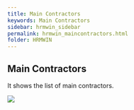 ```yaml
---
title: Main Contractors
keywords: Main Contractors
sidebar: hrmwin_sidebar
permalink: hrmwin_maincontractors.html
folder: HRMWIN
---
```


## Main Contractors

It shows the list of main contractors.

![](http://docs.risersoft.com/hrmnirvana/ImagesExt/image8_229.jpg)
